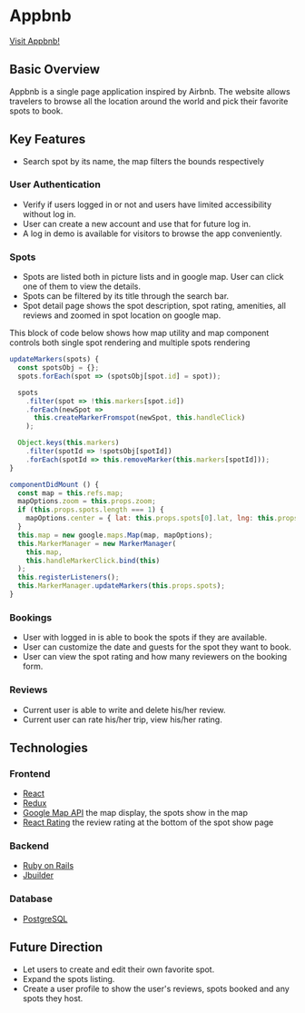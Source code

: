 # Appbnb
[Visit Appbnb!](https://app-bnb.herokuapp.com/#/)

## Basic Overview
Appbnb is a single page application inspired by Airbnb. The website allows travelers to
browse all the location around the world and pick their favorite spots to book.


## Key Features
* Search spot by its name, the map filters the bounds respectively

### User Authentication
* Verify if users logged in or not and users have limited accessibility without log in.
* User can create a new account and use that for future log in.
* A log in demo is available for visitors to browse the app conveniently.

### Spots
* Spots are listed both in picture lists and in google map. User can click one of them to view the details.
* Spots can be filtered by its title through the search bar.
* Spot detail page shows the spot description, spot rating, amenities, all reviews and zoomed in spot location on google map.

This block of code below shows how map utility and map component controls both single spot rendering and multiple spots rendering    
```javascript
updateMarkers(spots) {
  const spotsObj = {};
  spots.forEach(spot => (spotsObj[spot.id] = spot));

  spots
    .filter(spot => !this.markers[spot.id])
    .forEach(newSpot =>
      this.createMarkerFromspot(newSpot, this.handleClick)
    );

  Object.keys(this.markers)
    .filter(spotId => !spotsObj[spotId])
    .forEach(spotId => this.removeMarker(this.markers[spotId]));
}

componentDidMount () {
  const map = this.refs.map;
  mapOptions.zoom = this.props.zoom;
  if (this.props.spots.length === 1) {
    mapOptions.center = { lat: this.props.spots[0].lat, lng: this.props.spots[0].lng }
  }
  this.map = new google.maps.Map(map, mapOptions);
  this.MarkerManager = new MarkerManager(
    this.map,
    this.handleMarkerClick.bind(this)
  );
  this.registerListeners();
  this.MarkerManager.updateMarkers(this.props.spots);
}
```
### Bookings
* User with logged in is able to book the spots if they are available.
* User can customize the date and guests for the spot they want to book.
* User can view the spot rating and how many reviewers on the booking form.


### Reviews
* Current user is able to write and delete his/her review.
* Current user can rate his/her trip, view his/her rating.  


## Technologies
### Frontend
* [React](https://reactjs.org/)
* [Redux](https://redux.js.org/)
* [Google Map API](https://developers.google.com/maps/documentation/javascript/tutorial)
  the map display, the spots show in the map
* [React Rating](https://www.npmjs.com/package/react-rating)
  the review rating at the bottom of the spot show page

### Backend
* [Ruby on Rails](https://rubyonrails.org/)
* [Jbuilder](https://github.com/rails/jbuilder)

### Database
* [PostgreSQL](https://www.postgresql.org/)

## Future Direction
* Let users to create and edit their own favorite spot.
* Expand the spots listing.
* Create a user profile to show the user's reviews, spots booked and any spots they host.
